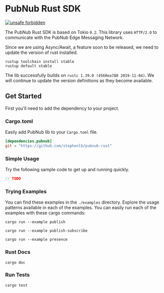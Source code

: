 # PubNub Rust SDK

[![unsafe forbidden](https://img.shields.io/badge/unsafe-forbidden-success.svg)](https://github.com/rust-secure-code/safety-dance/)

The PubNub Rust SDK is based on Tokio `0.2`.
This library uses `HTTP/2.0` to communicate with the PubNub Edge Messaging Network.

Since we are using Async/Await, a feature soon to be released,
we need to update the version of rust installed.

```shell
rustup toolchain install stable
rustup default stable
```

The lib successfully builds on `rustc 1.39.0 (4560ea788 2019-11-04)`.
We will continue to update the version definitions as they become available.

## Get Started

First you'll need to add the dependency to your project.

### Cargo.toml

Easily add PubNub lib to your `Cargo.toml` file.

```toml
[dependencies.pubnub]
git = "https://github.com/stephenlb/pubnub-rust"
```

### Simple Usage

Try the following sample code to get up and running quickly.

```rust
// TODO
```

### Trying Examples

You can find these examples in the `./examples` directory.
Explore the usage patterns available in each of the examples.
You can easily run each of the examples with these cargo commands:

```shell
cargo run --example publish
```

```shell
cargo run --example publish-subscribe
```

```shell
cargo run --example presence
```

### Rust Docs

```shell
cargo doc
```

### Run Tests
```shell
cargo test
```
